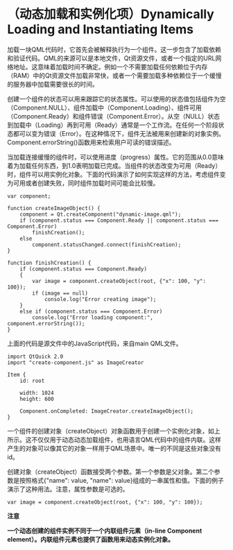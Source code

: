 # （动态加载和实例化项）Dynamically Loading and Instantiating Items

加载一块QML代码时，它首先会被解释执行为一个组件。这一步包含了加载依赖和验证代码。QML的来源可以是本地文件，Qt资源文件，或者一个指定的URL网络地址。这意味着加载时间不确定。例如一个不需要加载任何依赖位于内存（RAM）中的Qt资源文件加载非常快，或者一个需要加载多种依赖位于一个缓慢的服务器中加载需要很长的时间。

创建一个组件的状态可以用来跟踪它的状态属性。可以使用的状态值包括组件为空（Component.NULL）、组件加载中（Component.Loading）、组件可用（Component.Ready）和组件错误（Component.Error）。从空（NULL）状态到加载中（Loading）再到可用（Ready）通常是一个工作流。在任何一个阶段状态都可以变为错误（Error）。在这种情况下，组件无法被用来创建新的对象实例。Component.errorString()函数用来检索用户可读的错误描述。

当加载连接缓慢的组件时，可以使用进度（progress）属性。它的范围从0.0意味着为加载任何东西，到1.0表明加载已完成。当组件的状态改变为可用（Ready）时，组件可以用实例化对象。下面的代码演示了如何实现这样的方法，考虑组件变为可用或者创建失败，同时组件加载时间可能会比较慢。

```
var component;

function createImageObject() {
    component = Qt.createComponent("dynamic-image.qml");
    if (component.status === Component.Ready || component.status === Component.Error)
        finishCreation();
    else
        component.statusChanged.connect(finishCreation);
}

function finishCreation() {
    if (component.status === Component.Ready)
    {
        var image = component.createObject(root, {"x": 100, "y": 100});
        if (image == null)
            console.log("Error creating image");
    }
    else if (component.status === Component.Error)
        console.log("Error loading component:", component.errorString());
}
```

上面的代码是源文件中的JavaScript代码，来自main QML文件。

```
import QtQuick 2.0
import "create-component.js" as ImageCreator

Item {
    id: root

    width: 1024
    height: 600

    Component.onCompleted: ImageCreator.createImageObject();
}
```

一个组件的创建对象（createObject）对象函数用于创建一个实例化对象，如上所示。这不仅仅用于动态动态加载组件，也用语言QML代码中的组件内联。这样产生的对象可以像其它的对象一样用于QML场景中。唯一的不同是这些对象没有id。

创建对象（createObject）函数接受两个参数。第一个参数是父对象。第二个参数是按照格式{"name": value, "name": value}组成的一串属性和值。下面的例子演示了这种用法。注意，属性参数是可选的。

```
var image = component.createObject(root, {"x": 100, "y": 100});
```

**注意**

**一个动态创建的组件实例不同于一个内联组件元素（in-line Component element）。内联组件元素也提供了函数用来动态实例化对象。**





